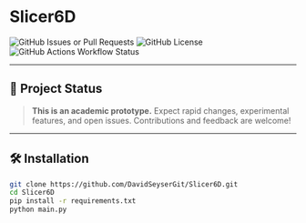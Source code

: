 # Slicer6D

![GitHub Issues or Pull Requests](https://img.shields.io/github/issues/DavidSeyserGit/Slicer6D)
![GitHub License](https://img.shields.io/github/license/DavidSeyserGit/Slicer6D)
![GitHub Actions Workflow Status](https://img.shields.io/github/actions/workflow/status/DavidSeyserGit/Slicer6D/pylint.yml)

---

## 🚦 Project Status

> **This is an academic prototype.**
> Expect rapid changes, experimental features, and open issues.
> Contributions and feedback are welcome!

---

## 🛠️ Installation

```bash
git clone https://github.com/DavidSeyserGit/Slicer6D.git
cd Slicer6D
pip install -r requirements.txt
python main.py
```
